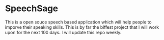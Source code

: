 # SpeechSage
This is a open souce speech based application which will help people to imporve their speaking skills. This is by far the biffest project that I will work upon for the next 100 days. I will update this repo weekly.
